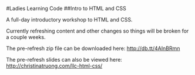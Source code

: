 #Ladies Learning Code
##Intro to HTML and CSS

A full-day introductory workshop to HTML and CSS.

Currently refreshing content and other changes so things will be broken for a couple weeks.  

The pre-refresh zip file can be downloaded here: http://db.tt/4AInBRmn 

The pre-refresh slides can also be viewed here: http://christinatruong.com/llc-html-css/